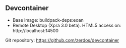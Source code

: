 ## Devcontainer

- Base image: buildpack-deps:eoan
- Remote Desktop (Xpra 3.0 beta). HTML5 access on: http://localhost:14500

Git repository: https://github.com/zerdos/devcontainer
